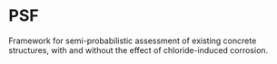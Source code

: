 # PSF
Framework for semi-probabilistic assessment of existing concrete structures, with and without the effect of chloride-induced corrosion.
